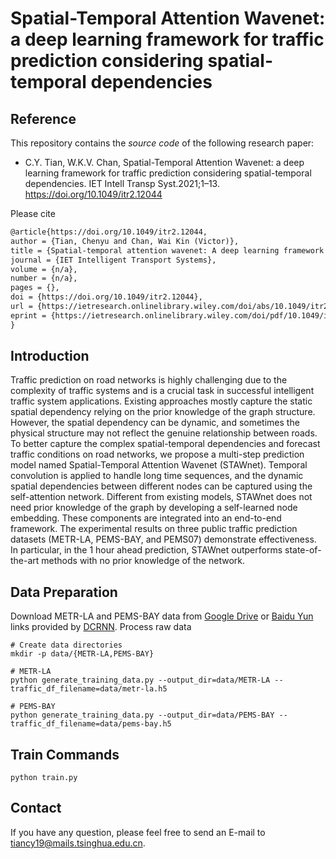 # Spatial-Temporal Attention Wavenet: a deep learning framework for traffic prediction considering spatial-temporal dependencies 

## Reference

This repository contains the *source code* of the following research paper:

- C.Y. Tian, W.K.V. Chan, Spatial-Temporal Attention Wavenet: a deep learning framework for traffic prediction considering spatial-temporal dependencies. IET Intell Transp Syst.2021;1–13. https://doi.org/10.1049/itr2.12044

Please cite

```latex
@article{https://doi.org/10.1049/itr2.12044,
author = {Tian, Chenyu and Chan, Wai Kin (Victor)},
title = {Spatial-temporal attention wavenet: A deep learning framework for traffic prediction considering spatial-temporal dependencies},
journal = {IET Intelligent Transport Systems},
volume = {n/a},
number = {n/a},
pages = {},
doi = {https://doi.org/10.1049/itr2.12044},
url = {https://ietresearch.onlinelibrary.wiley.com/doi/abs/10.1049/itr2.12044},
eprint = {https://ietresearch.onlinelibrary.wiley.com/doi/pdf/10.1049/itr2.12044}
}
```

## Introduction

Traffic prediction on road networks is highly challenging due to the complexity of traffic systems and is a crucial task in successful intelligent traffic system applications. Existing approaches mostly capture the static spatial dependency relying on the prior knowledge of the graph structure. However, the spatial dependency can be dynamic, and sometimes the physical structure may not reflect the genuine relationship between roads. To better capture the complex spatial-temporal dependencies and forecast traffic conditions on road networks, we propose a multi-step prediction model named Spatial-Temporal Attention Wavenet (STAWnet). Temporal convolution is applied to handle long time sequences, and the dynamic spatial dependencies between different nodes can be captured using the self-attention network. Different from existing models, STAWnet does not need prior knowledge of the graph by developing a self-learned node embedding. These components are integrated into an end-to-end framework. The experimental results on three public traffic prediction datasets (METR-LA, PEMS-BAY, and PEMS07) demonstrate effectiveness. In particular, in the 1 hour ahead prediction, STAWnet outperforms state-of-the-art methods with no prior knowledge of the network.

## Data Preparation

Download METR-LA and PEMS-BAY data from [Google Drive](https://drive.google.com/open?id=10FOTa6HXPqX8Pf5WRoRwcFnW9BrNZEIX) or [Baidu Yun](https://pan.baidu.com/s/14Yy9isAIZYdU__OYEQGa_g) links provided by [DCRNN](https://github.com/liyaguang/DCRNN). Process raw data

```
# Create data directories
mkdir -p data/{METR-LA,PEMS-BAY}

# METR-LA
python generate_training_data.py --output_dir=data/METR-LA --traffic_df_filename=data/metr-la.h5

# PEMS-BAY
python generate_training_data.py --output_dir=data/PEMS-BAY --traffic_df_filename=data/pems-bay.h5
```

## Train Commands

```
python train.py
```

## Contact

If you have any question, please feel free to send an E-mail to tiancy19@mails.tsinghua.edu.cn.

